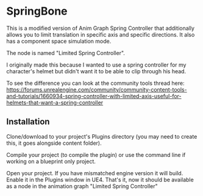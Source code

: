 # SpringBone
This is a modified version of Anim Graph Spring Controller that additionally allows you to limit translation in specific axis and specific directions. It also has a component space simulation mode.

The node is named "Limited Spring Controller".

I originally made this because I wanted to use a spring controller for my character's helmet but didn't want it to be able to clip through his head.

To see the difference you can look at the community tools thread here: https://forums.unrealengine.com/community/community-content-tools-and-tutorials/1660934-spring-controller-with-limited-axis-useful-for-helmets-that-want-a-spring-controller

## Installation
Clone/download to your project's Plugins directory (you may need to create this, it goes alongside content folder).

Compile your project (to compile the plugin) or use the command line if working on a blueprint only project.

Open your project. If you have mismatched engine version it will build. Enable it in the Plugins window in UE4. That's it, now it should be available as a node in the animation graph "Limited Spring Controller"
